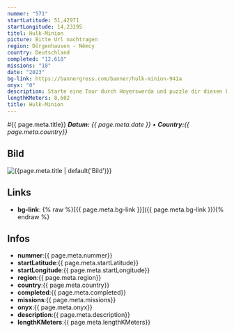 ```yaml
---
nummer: "571"
startLatitude: 51,42971
startLongitude: 14,23195
titel: Hulk-Minion
picture: Bitte Url nachtragen
region: Dörgenhausen - Němcy
country: Deutschland
completed: "12.618"
missions: "18"
date: "2023"
bg-link: https://bannergress.com/banner/hulk-minion-941a
onyx: "0"
description: Starte eine Tour durch Hoyerswerda und puzzle dir diesen kleinen Minion zusammen...
lengthKMeters: 8,602
title: Hulk-Minion
---
```


#{{ page.meta.title}}
_**Datum:** {{ page.meta.date }} • **Country:**{{ page.meta.country}}_

## Bild
![{{page.meta.title | default('Bild')}}]({{page.meta.picture}})

## Links
- **bg-link**: {% raw %}[{{ page.meta.bg-link }}]({{ page.meta.bg-link }}){% endraw %}

## Infos
- **nummer**:{{ page.meta.nummer}}
- **startLatitude**:{{ page.meta.startLatitude}}
- **startLongitude**:{{ page.meta.startLongitude}}
- **region**:{{ page.meta.region}}
- **country**:{{ page.meta.country}}
- **completed**:{{ page.meta.completed}}
- **missions**:{{ page.meta.missions}}
- **onyx**:{{ page.meta.onyx}}
- **description**:{{ page.meta.description}}
- **lengthKMeters**:{{ page.meta.lengthKMeters}}

